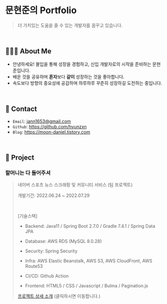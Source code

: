 # 문현준의 Portfolio
> 더 가치있는 도움을 줄 수 있는 개발자를 꿈꾸고 있습니다.



<br>

## 🧑🏻‍💻 About Me

- 안녕하세요! 몰입을 통해 성장을 경험하고, 신입 개발자로의 시작을 준비하는 문현준입니다.
- 배운 것을 공유하며 **혼자**보다 **같이** 성장하는 것을 좋아합니다.
- 속도보다 방향의 중요성에 공감하며 하루하루 꾸준히 성장하길 도전하는 중입니다.



<br>

## 📧 Contact

- `Email`: jann1653@gmail.com
- `Github`: https://github.com/hyunzxn
- `Blog`: https://moon-daniel.tistory.com



<br>

## 📌 Project

### 할머니는 다 들어주셔

> 네이버 스포츠 뉴스 스크래핑 및 커뮤니티 서비스 (팀 프로젝트)
>
> 개발기간: 2022.06.24 ~ 2022.07.29
>
> <br>
>
> [기술스택]
>
> - Backend: Java11 / Spring Boot 2.7.0 / Gradle 7.4.1 / Spring Data JPA 
>
> - Database: AWS RDS (MySQL 8.0.28) 
>
> - Security: Spring Security
>
> - Infra: AWS Elastic Beanstalk, AWS S3, AWS CloudFront, AWS Route53
>
> - CI/CD: Github Action
>
> - Frontend: HTML5 / CSS /  Javascript / Bulma / Pagination.js
>
> 
>
> [프로젝트 상세 소개](https://github.com/hyunzxn/NewsCommunity-bFinal.git) (클릭하시면 이동합니다.)





